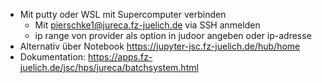 - Mit putty oder WSL mit Supercomputer verbinden
	- Mit pierschke1@jureca.fz-juelich.de via SSH anmelden
	- ip range von provider als option in judoor angeben oder ip-adresse
- Alternativ über Notebook https://jupyter-jsc.fz-juelich.de/hub/home
- Dokumentation: https://apps.fz-juelich.de/jsc/hps/jureca/batchsystem.html